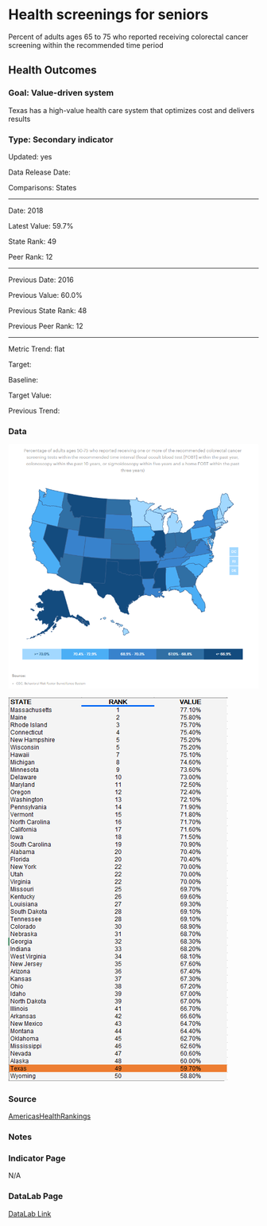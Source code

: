 # Health screenings for seniors

Percent of adults ages 65 to 75 who reported receiving colorectal cancer screening within the recommended time period

## Health Outcomes

### Goal: Value-driven system

Texas has a high-value health care system that optimizes cost and delivers results

### Type: Secondary indicator

Updated: yes

Data Release Date: 

Comparisons: States

----

Date: 2018

Latest Value: 59.7%

State Rank: 49

Peer Rank: 12

----

Previous Date:  2016

Previous Value: 60.0%

Previous State Rank: 48

Previous Peer Rank: 12

----

Metric Trend: flat

Target: 

Baseline: 

Target Value: 

Previous Trend: 


<!--### Value

| Year      |  Value      | Rank        | Previous Year | Previous Value | Previous Rank | Trend | 
| ----------- | ----------- | ----------- | ----------- | ----------- | ----------- | -----------|
|   2021     | 66.2%        |  47         |     2019   |   66.2%      | 47          |   flat     | 

-->
### Data

![map](./images/map_colo.PNG)

![data](./images/data_colo.PNG)


### Source

[AmericasHealthRankings](https://www.americashealthrankings.org/explore/annual/measure/colorectal_cancer_screening/state/ALL)

### Notes

### Indicator Page

N/A


### DataLab Page

[DataLab Link](https://datalab.texas2036.org/bwhqgjc/behavioral-risk-factor-surveillance-system-brfss-prevalence-data?accesskey=cmiyhag)
